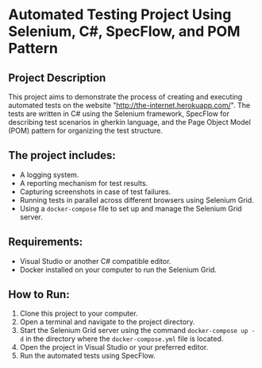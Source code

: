 # Automated Testing Project Using Selenium, C#, SpecFlow, and POM Pattern

## Project Description
This project aims to demonstrate the process of creating and executing automated tests on the website "http://the-internet.herokuapp.com/". The tests are written in C# using the Selenium framework, SpecFlow for describing test scenarios in gherkin language, and the Page Object Model (POM) pattern for organizing the test structure.

## The project includes:
- A logging system.
- A reporting mechanism for test results.
- Capturing screenshots in case of test failures.
- Running tests in parallel across different browsers using Selenium Grid.
- Using a `docker-compose` file to set up and manage the Selenium Grid server.

## Requirements:
- Visual Studio or another C# compatible editor.
- Docker installed on your computer to run the Selenium Grid.

## How to Run:
1. Clone this project to your computer.
2. Open a terminal and navigate to the project directory.
3. Start the Selenium Grid server using the command `docker-compose up -d` in the directory where the `docker-compose.yml` file is located.
4. Open the project in Visual Studio or your preferred editor.
5. Run the automated tests using SpecFlow.
